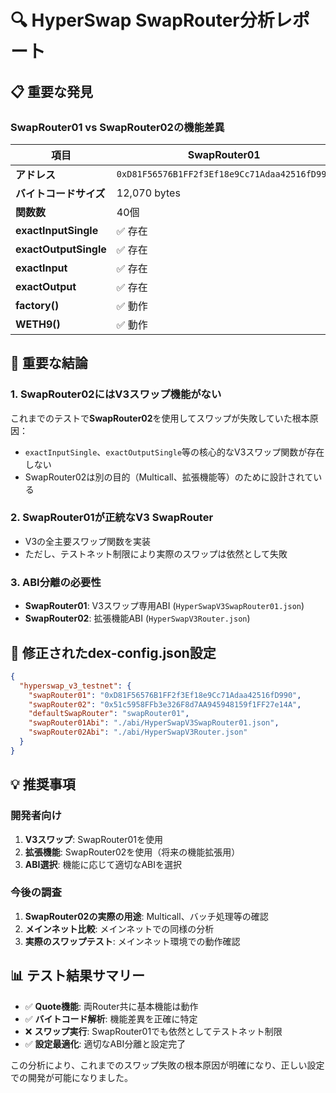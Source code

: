 # 🔍 HyperSwap SwapRouter分析レポート

## 📋 重要な発見

### SwapRouter01 vs SwapRouter02の機能差異

| 項目 | SwapRouter01 | SwapRouter02 |
|------|-------------|-------------|
| **アドレス** | `0xD81F56576B1FF2f3Ef18e9Cc71Adaa42516fD990` | `0x51c5958FFb3e326F8d7AA945948159f1FF27e14A` |
| **バイトコードサイズ** | 12,070 bytes | 21,792 bytes |
| **関数数** | 40個 | 87個 |
| **exactInputSingle** | ✅ 存在 | ❌ 不在 |
| **exactOutputSingle** | ✅ 存在 | ❌ 不在 |
| **exactInput** | ✅ 存在 | ❌ 不在 |
| **exactOutput** | ✅ 存在 | ❌ 不在 |
| **factory()** | ✅ 動作 | ✅ 動作 |
| **WETH9()** | ✅ 動作 | ✅ 動作 |

## 🎯 重要な結論

### 1. SwapRouter02にはV3スワップ機能がない
これまでのテストで**SwapRouter02**を使用してスワップが失敗していた根本原因：
- `exactInputSingle`、`exactOutputSingle`等の核心的なV3スワップ関数が存在しない
- SwapRouter02は別の目的（Multicall、拡張機能等）のために設計されている

### 2. SwapRouter01が正統なV3 SwapRouter
- V3の全主要スワップ関数を実装
- ただし、テストネット制限により実際のスワップは依然として失敗

### 3. ABI分離の必要性
- **SwapRouter01**: V3スワップ専用ABI (`HyperSwapV3SwapRouter01.json`)
- **SwapRouter02**: 拡張機能ABI (`HyperSwapV3Router.json`)

## 🔧 修正されたdex-config.json設定

```json
{
  "hyperswap_v3_testnet": {
    "swapRouter01": "0xD81F56576B1FF2f3Ef18e9Cc71Adaa42516fD990",
    "swapRouter02": "0x51c5958FFb3e326F8d7AA945948159f1FF27e14A", 
    "defaultSwapRouter": "swapRouter01",
    "swapRouter01Abi": "./abi/HyperSwapV3SwapRouter01.json",
    "swapRouter02Abi": "./abi/HyperSwapV3Router.json"
  }
}
```

## 💡 推奨事項

### 開発者向け
1. **V3スワップ**: SwapRouter01を使用
2. **拡張機能**: SwapRouter02を使用（将来の機能拡張用）
3. **ABI選択**: 機能に応じて適切なABIを選択

### 今後の調査
1. **SwapRouter02の実際の用途**: Multicall、バッチ処理等の確認
2. **メインネット比較**: メインネットでの同様の分析
3. **実際のスワップテスト**: メインネット環境での動作確認

## 📊 テスト結果サマリー

- ✅ **Quote機能**: 両Router共に基本機能は動作
- ✅ **バイトコード解析**: 機能差異を正確に特定
- ❌ **スワップ実行**: SwapRouter01でも依然としてテストネット制限
- ✅ **設定最適化**: 適切なABI分離と設定完了

この分析により、これまでのスワップ失敗の根本原因が明確になり、正しい設定での開発が可能になりました。